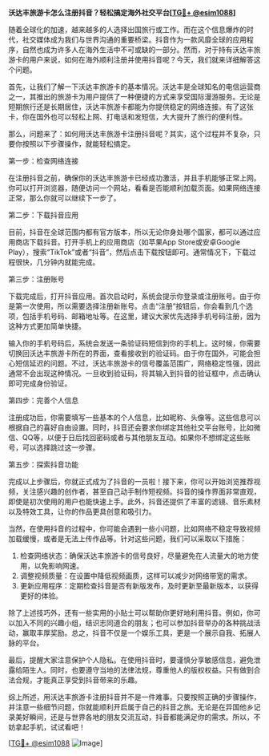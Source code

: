 **沃达丰旅游卡怎么注册抖音？轻松搞定海外社交平台[[TG💪+ @esim1088](https://t.me/s/esim1088)]**

随着全球化的加速，越来越多的人选择出国旅行或工作。而在这个信息爆炸的时代，社交媒体成为我们与世界沟通的重要桥梁。抖音作为一款风靡全球的应用程序，自然也成为许多人在海外生活中不可或缺的一部分。然而，对于持有沃达丰旅游卡的用户来说，如何在海外顺利注册并使用抖音呢？今天，我们就来详细解答这个问题。

首先，让我们了解一下沃达丰旅游卡的基本情况。沃达丰是全球知名的电信运营商之一，其推出的旅游卡为用户提供了一种便捷的方式来享受国际漫游服务。无论是短期旅行还是长期居住，沃达丰旅游卡都能为你提供稳定的网络连接。有了这张卡，你在国外也可以轻松上网、打电话和发短信，大大提升了旅行的便利性。

那么，问题来了：如何用沃达丰旅游卡注册抖音呢？其实，这个过程并不复杂，只要你按照以下步骤操作，就能轻松搞定。

第一步：检查网络连接

在注册抖音之前，确保你的沃达丰旅游卡已经成功激活，并且手机能够正常上网。你可以打开浏览器，随便访问一个网站，看看是否能顺利加载页面。如果网络连接正常，那么你就可以继续下一步了。

第二步：下载抖音应用

目前，抖音在全球范围内都有官方版本，所以无论你身处哪个国家，都可以通过应用商店下载抖音。打开手机上的应用商店（如苹果App Store或安卓Google Play），搜索“TikTok”或者“抖音”，然后点击下载按钮即可。通常情况下，下载过程很快，几分钟内就能完成。

第三步：注册账号

下载完成后，打开抖音应用。首次启动时，系统会提示你登录或注册账号。由于你是第一次使用，所以需要选择注册新账号。点击“注册”按钮后，你会看到几个选项，包括手机号码、邮箱地址等。在这里，建议大家优先选择手机号码注册，因为这种方式更加简单快捷。

输入你的手机号码后，系统会发送一条验证码短信到你的手机上。这时候，你需要切换回沃达丰旅游卡所在的界面，查看接收到的验证码。由于你在国外，可能会担心短信延迟的问题。不过，沃达丰旅游卡的信号覆盖范围广，网络稳定性强，因此通常不会出现这种情况。一旦收到验证码，将其输入到抖音的验证框中，点击确认即可完成身份验证。

第四步：完善个人信息

注册成功后，你需要填写一些基本的个人信息，比如昵称、头像等。这些信息可以根据自己的喜好自由设置。同时，抖音还会要求你绑定其他社交平台账号，比如微信、QQ等，以便于日后找回密码或者与其他朋友互动。如果你不想绑定这些账号，可以选择跳过这一步骤。

第五步：探索抖音功能

完成以上步骤后，你就正式成为了抖音的一员啦！接下来，你可以开始浏览推荐视频，关注感兴趣的创作者，甚至自己动手制作短视频。抖音的操作界面非常直观，即使是初次使用的用户也能快速上手。此外，抖音还提供了丰富的滤镜、音乐素材以及特效工具，让你的作品更具创意和吸引力。

当然，在使用抖音的过程中，你可能会遇到一些小问题，比如网络不稳定导致视频加载缓慢，或者是无法上传作品等。针对这些问题，我们可以采取以下措施：

1. 检查网络状态：确保沃达丰旅游卡的信号良好，尽量避免在人流量大的地方使用，以免影响网速。
2. 调整视频质量：在设置中降低视频画质，这样可以减少对网络带宽的需求。
3. 更新应用程序：定期检查抖音是否有新版发布，及时更新至最新版本，以获得更好的体验。

除了上述技巧外，还有一些实用的小贴士可以帮助你更好地利用抖音。例如，你可以加入不同的兴趣小组，结识志同道合的朋友；也可以参加抖音举办的各种挑战活动，赢取丰厚奖励。总之，抖音不仅是一个娱乐工具，更是一个展示自我、拓展人脉的平台。

最后，提醒大家注意保护个人隐私。在使用抖音时，要谨慎分享敏感信息，避免泄露给陌生人。同时，也要遵守当地的法律法规，尊重他人的版权权益。只有做到合法合规，才能真正享受到抖音带来的乐趣。

综上所述，用沃达丰旅游卡注册抖音并不是一件难事。只要按照正确的步骤操作，并注意一些细节问题，你就能顺利开启属于自己的抖音之旅。无论是在异国他乡记录美好瞬间，还是与世界各地的朋友交流互动，抖音都能满足你的需求。所以，不妨拿起手机，试试看吧！

[[TG💪+ @esim1088](https://t.me/s/esim1088) ![Image](https://i.postimg.cc/4NQfJmqS/Snipaste-2025-05-13-00-14-12.png)]